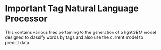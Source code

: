# Important Tag Natural Language Processor
This contains various files pertaining to the generation of a lightGBM model designed to classify words by tags and also use the current model to predict data.
